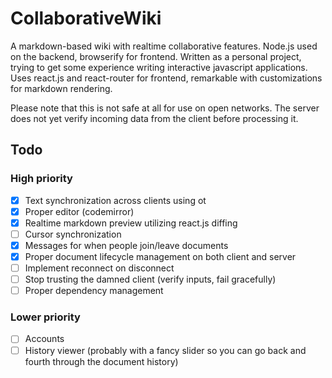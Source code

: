 CollaborativeWiki
=================

A markdown-based wiki with realtime collaborative features. Node.js used on the backend, browserify for frontend.
Written as a personal project, trying to get some experience writing interactive javascript applications.
Uses react.js and react-router for frontend, remarkable with customizations for markdown rendering.

Please note that this is not safe at all for use on open networks. The server does not yet verify incoming data from the client before processing it.

## Todo
### High priority
* [x] Text synchronization across clients using ot
* [x] Proper editor (codemirror)
* [x] Realtime markdown preview utilizing react.js diffing
* [ ] Cursor synchronization
* [x] Messages for when people join/leave documents
* [x] Proper document lifecycle management on both client and server
* [ ] Implement reconnect on disconnect
* [ ] Stop trusting the damned client (verify inputs, fail gracefully)
* [ ] Proper dependency management

### Lower priority
* [ ] Accounts
* [ ] History viewer (probably with a fancy slider so you can go back and fourth through the document history)
